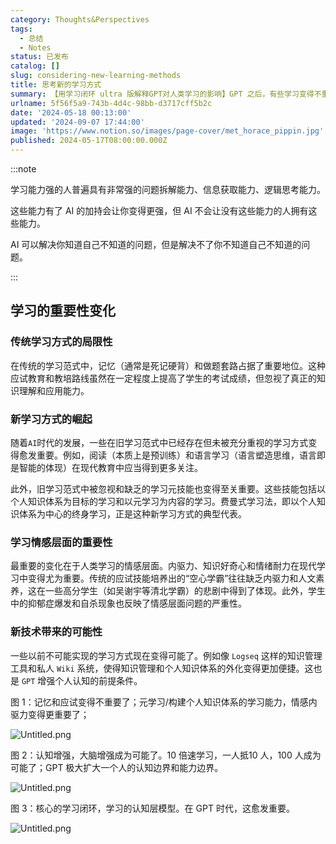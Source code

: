 ```yaml
---
category: Thoughts&Perspectives
tags:
  - 总结
  - Notes
status: 已发布
catalog: []
slug: considering-new-learning-methods
title: 思考新的学习方式
summary: 【用学习闭环 ultra 版解释GPT对人类学习的影响】GPT 之后，有些学习变得不重要了，有些学习变得更重要了，有些学习从不可能变成可能了。
urlname: 5f56f5a9-743b-4d4c-98bb-d3717cff5b2c
date: '2024-05-18 00:13:00'
updated: '2024-09-07 17:44:00'
image: 'https://www.notion.so/images/page-cover/met_horace_pippin.jpg'
published: 2024-05-17T08:00:00.000Z
---
```


:::note


学习能力强的人普遍具有非常强的问题拆解能力、信息获取能力、逻辑思考能力。


这些能力有了 AI 的加持会让你变得更强，但 AI 不会让没有这些能力的人拥有这些能力。


AI 可以解决你知道自己不知道的问题，但是解决不了你不知道自己不知道的问题。


:::


## 学习的重要性变化


### 传统学习方式的局限性


在传统的学习范式中，记忆（通常是死记硬背）和做题套路占据了重要地位。这种应试教育和教培路线虽然在一定程度上提高了学生的考试成绩，但忽视了真正的知识理解和应用能力。


### 新学习方式的崛起


随着`AI`时代的发展，一些在旧学习范式中已经存在但未被充分重视的学习方式变得愈发重要。例如，阅读（本质上是预训练）和语言学习（语言塑造思维，语言即是智能的体现）在现代教育中应当得到更多关注。


此外，旧学习范式中被忽视和缺乏的学习元技能也变得至关重要。这些技能包括以个人知识体系为目标的学习和以元学习为内容的学习。费曼式学习法，即以个人知识体系为中心的终身学习，正是这种新学习方式的典型代表。


### 学习情感层面的重要性


最重要的变化在于人类学习的情感层面。内驱力、知识好奇心和情绪耐力在现代学习中变得尤为重要。传统的应试技能培养出的“空心学霸”往往缺乏内驱力和人文素养，这在一些高分学生（如吴谢宇等清北学霸）的悲剧中得到了体现。此外，学生中的抑郁症爆发和自杀现象也反映了情感层面问题的严重性。


### 新技术带来的可能性


一些以前不可能实现的学习方式现在变得可能了。例如像 `Logseq` 这样的知识管理工具和私人 `Wiki` 系统，使得知识管理和个人知识体系的外化变得更加便捷。这也是 `GPT` 增强个人认知的前提条件。


图 1：记忆和应试变得不重要了；元学习/构建个人知识体系的学习能力，情感内驱力变得更重要了；


![Untitled.png](https://prod-files-secure.s3.us-west-2.amazonaws.com/5d24fe63-e567-4804-86f9-9fdc62e13082/a8319b77-00b3-43d9-9f99-e58187f20cfe/Untitled.png?X-Amz-Algorithm=AWS4-HMAC-SHA256&X-Amz-Content-Sha256=UNSIGNED-PAYLOAD&X-Amz-Credential=ASIAZI2LB466RT5GI3ZX%2F20250313%2Fus-west-2%2Fs3%2Faws4_request&X-Amz-Date=20250313T053810Z&X-Amz-Expires=3600&X-Amz-Security-Token=IQoJb3JpZ2luX2VjEIX%2F%2F%2F%2F%2F%2F%2F%2F%2F%2FwEaCXVzLXdlc3QtMiJIMEYCIQDgiutUqVWgkgNkncQBuUcLNu8T8dzK%2FQF6gOYbAyryzgIhAPOLPchOiNubsZThpt44D4M6N93fZh%2BfLQ81oqSYH4r0KogECM3%2F%2F%2F%2F%2F%2F%2F%2F%2F%2FwEQABoMNjM3NDIzMTgzODA1Igz7im6hCE%2FwTzkiGRUq3AP6rQAeYv%2B8YM425rIZCu3dbhtU%2FcUfjUPxDjs0wC3jougZdguae%2BKZiEeR5xmtk6SEZd6bfoerYe0u1uuCAUeYnX0JQm%2BxJ0KXHiJbmQWUXTCqfbDYDgoMOs9dBUWoudoF3po5MuGEh5D%2FvhqGhm3lXka7FU4wvldxqwgfKLbiuIu9rLGgWHeIuqtaOcmHHZmtKRn4reg3fF6rLRgf4h4NSeNrZ21lh6XlS22o2C%2Fp%2FPBwFoWQBU7bmSwEPOkQOEpMO9Mu2dsd7jC407qqsi%2F%2BeVeLTnFxwwkNJizxDN3sejyLeYIKSOsCHeMfD0ZHeoWmg9u4seFhx6LG0EZOjHeW965P4sZF0v%2Bh9uS9hbCUn4mTtpgzAzqAyuHY1P6vnWulZ2jNIv3j4hGVAMoCXZzzMe%2BTrOBglL6vQDBiXv6IaoxDnd0aURqCv%2BqSzo1GFxbWzmYGowSCjtpWnTnp8OjkSa8tkFYitj3oabdj0grKIjXHAbYL9Tg1t1r2cO3OJwmqaaAHyzIDV9PbfvRx1OMjhjUrkSTyjrc58b4yy9y%2B%2BUaf%2Brnv4CEsdGboC08XrJHXXSuQnkla8fi6LxwHy3TZ%2B4qyHrWCHB%2BPVZEDt0pXg5oXHom8mcNyIwxDhjDBusm%2BBjqkATcRmSKN9Q1j%2BWXjHCqbZakS4MpESDqwM0NysvqmiFG55ZfVpt4qb9bmJMe17qlc4kjeCHxij6yH0ZJoQGuyQJdj6L4EdV4mi2mSfbP7z9CosvWmcqCJGcXTkMF64S2OS7qlQym7MR1R%2BiOIF%2FBfByYkzRplepY%2BpW8nO4BLpsnQLhxH34peRDcqtvfqby1rlDBrT9g%2BGX2prEyKgnjtUxNMY9Pg&X-Amz-Signature=41682bd1f7625a5504c7a5e35fcbd0a8bd0ab18acbea4253065ca0e8018d2bf3&X-Amz-SignedHeaders=host&x-id=GetObject)


图 2：认知增强，大脑增强成为可能了。10 倍速学习，一人抵10 人，100 人成为可能了；GPT 极大扩大一个人的认知边界和能力边界。


![Untitled.png](https://prod-files-secure.s3.us-west-2.amazonaws.com/5d24fe63-e567-4804-86f9-9fdc62e13082/e195b372-4d2b-479c-9e75-1be4e2c1412e/Untitled.png?X-Amz-Algorithm=AWS4-HMAC-SHA256&X-Amz-Content-Sha256=UNSIGNED-PAYLOAD&X-Amz-Credential=ASIAZI2LB466RT5GI3ZX%2F20250313%2Fus-west-2%2Fs3%2Faws4_request&X-Amz-Date=20250313T053810Z&X-Amz-Expires=3600&X-Amz-Security-Token=IQoJb3JpZ2luX2VjEIX%2F%2F%2F%2F%2F%2F%2F%2F%2F%2FwEaCXVzLXdlc3QtMiJIMEYCIQDgiutUqVWgkgNkncQBuUcLNu8T8dzK%2FQF6gOYbAyryzgIhAPOLPchOiNubsZThpt44D4M6N93fZh%2BfLQ81oqSYH4r0KogECM3%2F%2F%2F%2F%2F%2F%2F%2F%2F%2FwEQABoMNjM3NDIzMTgzODA1Igz7im6hCE%2FwTzkiGRUq3AP6rQAeYv%2B8YM425rIZCu3dbhtU%2FcUfjUPxDjs0wC3jougZdguae%2BKZiEeR5xmtk6SEZd6bfoerYe0u1uuCAUeYnX0JQm%2BxJ0KXHiJbmQWUXTCqfbDYDgoMOs9dBUWoudoF3po5MuGEh5D%2FvhqGhm3lXka7FU4wvldxqwgfKLbiuIu9rLGgWHeIuqtaOcmHHZmtKRn4reg3fF6rLRgf4h4NSeNrZ21lh6XlS22o2C%2Fp%2FPBwFoWQBU7bmSwEPOkQOEpMO9Mu2dsd7jC407qqsi%2F%2BeVeLTnFxwwkNJizxDN3sejyLeYIKSOsCHeMfD0ZHeoWmg9u4seFhx6LG0EZOjHeW965P4sZF0v%2Bh9uS9hbCUn4mTtpgzAzqAyuHY1P6vnWulZ2jNIv3j4hGVAMoCXZzzMe%2BTrOBglL6vQDBiXv6IaoxDnd0aURqCv%2BqSzo1GFxbWzmYGowSCjtpWnTnp8OjkSa8tkFYitj3oabdj0grKIjXHAbYL9Tg1t1r2cO3OJwmqaaAHyzIDV9PbfvRx1OMjhjUrkSTyjrc58b4yy9y%2B%2BUaf%2Brnv4CEsdGboC08XrJHXXSuQnkla8fi6LxwHy3TZ%2B4qyHrWCHB%2BPVZEDt0pXg5oXHom8mcNyIwxDhjDBusm%2BBjqkATcRmSKN9Q1j%2BWXjHCqbZakS4MpESDqwM0NysvqmiFG55ZfVpt4qb9bmJMe17qlc4kjeCHxij6yH0ZJoQGuyQJdj6L4EdV4mi2mSfbP7z9CosvWmcqCJGcXTkMF64S2OS7qlQym7MR1R%2BiOIF%2FBfByYkzRplepY%2BpW8nO4BLpsnQLhxH34peRDcqtvfqby1rlDBrT9g%2BGX2prEyKgnjtUxNMY9Pg&X-Amz-Signature=b72686a1c4c8ae8c57cb55a31b65146a5ac8a2a9fec03aad9d6e373b1076067f&X-Amz-SignedHeaders=host&x-id=GetObject)


图 3：核心的学习闭环，学习的认知层模型。在 GPT 时代，这愈发重要。


![Untitled.png](https://prod-files-secure.s3.us-west-2.amazonaws.com/5d24fe63-e567-4804-86f9-9fdc62e13082/57f2a38d-97b9-407e-baa1-8fecb8348e87/Untitled.png?X-Amz-Algorithm=AWS4-HMAC-SHA256&X-Amz-Content-Sha256=UNSIGNED-PAYLOAD&X-Amz-Credential=ASIAZI2LB466RT5GI3ZX%2F20250313%2Fus-west-2%2Fs3%2Faws4_request&X-Amz-Date=20250313T053810Z&X-Amz-Expires=3600&X-Amz-Security-Token=IQoJb3JpZ2luX2VjEIX%2F%2F%2F%2F%2F%2F%2F%2F%2F%2FwEaCXVzLXdlc3QtMiJIMEYCIQDgiutUqVWgkgNkncQBuUcLNu8T8dzK%2FQF6gOYbAyryzgIhAPOLPchOiNubsZThpt44D4M6N93fZh%2BfLQ81oqSYH4r0KogECM3%2F%2F%2F%2F%2F%2F%2F%2F%2F%2FwEQABoMNjM3NDIzMTgzODA1Igz7im6hCE%2FwTzkiGRUq3AP6rQAeYv%2B8YM425rIZCu3dbhtU%2FcUfjUPxDjs0wC3jougZdguae%2BKZiEeR5xmtk6SEZd6bfoerYe0u1uuCAUeYnX0JQm%2BxJ0KXHiJbmQWUXTCqfbDYDgoMOs9dBUWoudoF3po5MuGEh5D%2FvhqGhm3lXka7FU4wvldxqwgfKLbiuIu9rLGgWHeIuqtaOcmHHZmtKRn4reg3fF6rLRgf4h4NSeNrZ21lh6XlS22o2C%2Fp%2FPBwFoWQBU7bmSwEPOkQOEpMO9Mu2dsd7jC407qqsi%2F%2BeVeLTnFxwwkNJizxDN3sejyLeYIKSOsCHeMfD0ZHeoWmg9u4seFhx6LG0EZOjHeW965P4sZF0v%2Bh9uS9hbCUn4mTtpgzAzqAyuHY1P6vnWulZ2jNIv3j4hGVAMoCXZzzMe%2BTrOBglL6vQDBiXv6IaoxDnd0aURqCv%2BqSzo1GFxbWzmYGowSCjtpWnTnp8OjkSa8tkFYitj3oabdj0grKIjXHAbYL9Tg1t1r2cO3OJwmqaaAHyzIDV9PbfvRx1OMjhjUrkSTyjrc58b4yy9y%2B%2BUaf%2Brnv4CEsdGboC08XrJHXXSuQnkla8fi6LxwHy3TZ%2B4qyHrWCHB%2BPVZEDt0pXg5oXHom8mcNyIwxDhjDBusm%2BBjqkATcRmSKN9Q1j%2BWXjHCqbZakS4MpESDqwM0NysvqmiFG55ZfVpt4qb9bmJMe17qlc4kjeCHxij6yH0ZJoQGuyQJdj6L4EdV4mi2mSfbP7z9CosvWmcqCJGcXTkMF64S2OS7qlQym7MR1R%2BiOIF%2FBfByYkzRplepY%2BpW8nO4BLpsnQLhxH34peRDcqtvfqby1rlDBrT9g%2BGX2prEyKgnjtUxNMY9Pg&X-Amz-Signature=87ed6fa150fac39a896643b47a1b0c80ccf7e3cd8af6d25b2735932e1c5df720&X-Amz-SignedHeaders=host&x-id=GetObject)

